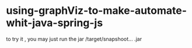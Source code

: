 # using-graphViz-to-make-automate-whit-java-spring-js

to try it , you may just run the jar /target/snapshoot... .jar
